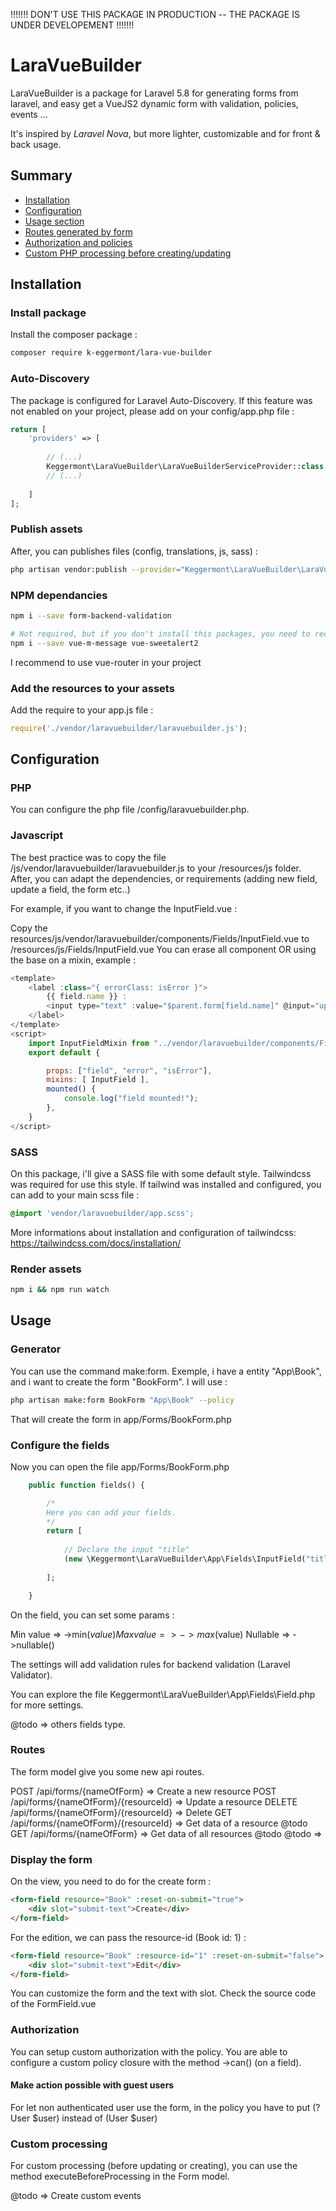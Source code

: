 !!!!!!! DON'T USE THIS PACKAGE IN PRODUCTION -- THE PACKAGE IS UNDER DEVELOPEMENT !!!!!!!

# LaraVueBuilder

LaraVueBuilder is a package for Laravel 5.8 for generating forms from laravel, and easy get a VueJS2 dynamic form with validation, policies, events ...

It's inspired by *Laravel Nova*, but more lighter, customizable and for front & back usage.


## Summary
- [Installation](#installation)
- [Configuration](#configuration)
- [Usage section](#usage)
- [Routes generated by form](#routes)
- [Authorization and policies](#authorization)
- [Custom PHP processing before creating/updating](#custom-processing)

## Installation

### Install package
Install the composer package :
```bash
composer require k-eggermont/lara-vue-builder
```


### Auto-Discovery
The package is configured for Laravel Auto-Discovery.
If this feature was not enabled on your project, please add on your config/app.php file :


```php
return [
    'providers' => [
    
        // (...)        
        Keggermont\LaraVueBuilder\LaraVueBuilderServiceProvider::class,
        // (...)
        
    ]
];
```

### Publish assets

After, you can publishes files (config, translations, js, sass) :
```bash
php artisan vendor:publish --provider="Keggermont\LaraVueBuilder\LaraVueBuilderServiceProvider"
```

### NPM dependancies
```bash
npm i --save form-backend-validation

# Not required, but if you don't install this packages, you need to reconfigure the file in resources/js/laravuebuilder.js
npm i --save vue-m-message vue-sweetalert2
```

I recommend to use vue-router in your project 


### Add the resources to your assets

Add the require to your app.js file :
```js
require('./vendor/laravuebuilder/laravuebuilder.js');
```

## Configuration

### PHP
You can configure the php file /config/laravuebuilder.php.

### Javascript
The best practice was to copy the file /js/vendor/laravuebuilder/laravuebuilder.js to your /resources/js folder.
After, you can adapt the dependencies, or requirements (adding new field, update a field, the form etc..)

For example, if you want to change the InputField.vue :

Copy the resources/js/vendor/laravuebuilder/components/Fields/InputField.vue to /resources/js/Fields/InputField.vue
You can erase all component OR using the base on a mixin, example :
```js
<template>
    <label :class="{ errorClass: isError }">
        {{ field.name }} :
        <input type="text" :value="$parent.form[field.name]" @input="updateField($event.target.value)" v-on:keyup.enter="$parent.onSubmit">
    </label>
</template> 
<script>
    import InputFieldMixin from "../vendor/laravuebuilder/components/Fields/InputField.vue";
    export default {

        props: ["field", "error", "isError"],
        mixins: [ InputField ],
        mounted() {
            console.log("field mounted!");
        }, 
    }
</script>
```

### SASS
On this package, i'll give a SASS file with some default style.
Tailwindcss was required for use this style. If tailwind was installed and configured, you can add to your main scss file : 

```css
@import 'vendor/laravuebuilder/app.scss';
```

More informations about installation and configuration of tailwindcss: https://tailwindcss.com/docs/installation/


### Render assets
```bash
npm i && npm run watch
```

## Usage

### Generator
You can use the command make:form.
Exemple, i have a entity "App\Book", and i want to create the form "BookForm". I will use :

```bash
php artisan make:form BookForm "App\Book" --policy
```

That will create the form in app/Forms/BookForm.php

### Configure the fields
Now you can open the file app/Forms/BookForm.php

```php
    public function fields() {

        /*
        Here you can add your fields.
        */
        return [
            
            // Declare the input "title"
            (new \Keggermont\LaraVueBuilder\App\Fields\InputField("title"))->nullable()
            
        ];

    }
```

On the field, you can set some params :

Min value => ->min($value)
Max value => ->max($value)
Nullable => ->nullable()

The settings will add validation rules for backend validation (Laravel Validator).

You can explore the file Keggermont\LaraVueBuilder\App\Fields\Field.php for more settings.

@todo => others fields type.

### Routes
The form model give you some new api routes.

POST /api/forms/{nameOfForm} => Create a new resource
POST /api/forms/{nameOfForm}/{resourceId} => Update a resource
DELETE /api/forms/{nameOfForm}/{resourceId} => Delete
GET /api/forms/{nameOfForm}/{resourceId} => Get data of a resource @todo
GET /api/forms/{nameOfForm} => Get data of all resources @todo
@todo => 

### Display the form 
On the view, you need to do for the create form :
```html
<form-field resource="Book" :reset-on-submit="true">
    <div slot="submit-text">Create</div>
</form-field>
```
For the edition, we can pass the resource-id (Book id: 1) :
```html
<form-field resource="Book" :resource-id="1" :reset-on-submit="false">
    <div slot="submit-text">Edit</div>
</form-field>
```

You can customize the form and the text with slot. Check the source code of the FormField.vue


### Authorization
You can setup custom authorization with the policy. 
You are able to configure a custom policy closure with the method ->can() (on a field).

#### Make action possible with guest users
For let non authenticated user use the form, in the policy you have to put (?User $user) instead of (User $user)

### Custom processing
For custom processing (before updating or creating), you can use the method executeBeforeProcessing in the Form model.

@todo => Create custom events


